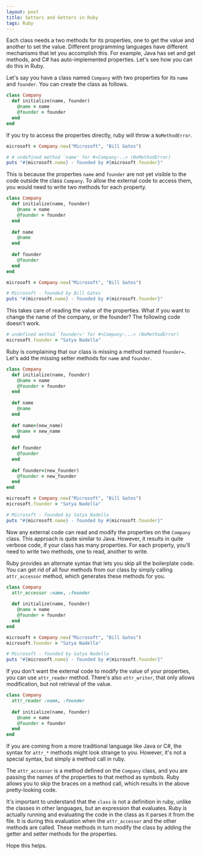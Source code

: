 ```yaml
---
layout: post
title: Setters and Getters in Ruby
tags: Ruby
---
```


Each class needs a two methods for its properties, one to get the value and another to set the value. Different programming languages have different mechanisms that let you accomplish this. For example, Java has set and get methods, and C# has auto-implemented properties. Let's see how you can do this in Ruby. 

Let's say you have a class named `Company` with two properties for its `name` and `founder`. You can create the class as follows.

```ruby
class Company
  def initialize(name, founder)
    @name = name
    @founder = founder
  end
end
```

If you try to access the properties directly, ruby will throw a `NoMethodError`.

```ruby
microsoft = Company.new("Microsoft", "Bill Gates")

# # undefined method `name' for #<Company:..> (NoMethodError)
puts "#{microsoft.name} - founded by #{microsoft.founder}"
```

This is because the properties `name` and `founder` are not yet visible to the code outside the class `Company`. To allow the external code to access them, you would need to write two methods for each property. 

```ruby
class Company
  def initialize(name, founder)
    @name = name
    @founder = founder
  end
  
  def name
    @name
  end
  
  def founder
    @founder
  end
end

microsoft = Company.new("Microsoft", "Bill Gates")

# Microsoft - founded by Bill Gates
puts "#{microsoft.name} - founded by #{microsoft.founder}"
```

This takes care of reading the value of the properties. What if you want to change the name of the company, or the founder? The following code doesn't work. 

```ruby
# undefined method `founder=' for #<Company:...> (NoMethodError)
microsoft.founder = "Satya Nadella"
```

Ruby is complaining that our class is missing a method named `founder=`. Let's add the missing setter methods for `name` and  `founder`. 

```ruby
class Company
  def initialize(name, founder)
    @name = name
    @founder = founder
  end
  
  def name
    @name
  end
  
  def name=(new_name)
    @name = new_name
  end
  
  def founder
    @founder
  end
  
  def founder=(new_founder)
    @founder = new_founder
  end 
end

microsoft = Company.new("Microsoft", "Bill Gates")
microsoft.founder = "Satya Nadella"

# Microsoft - founded by Satya Nadella
puts "#{microsoft.name} - founded by #{microsoft.founder}"
```

Now any external code can read and modify the properties on the `Company` class. This approach is quite similar to Java. However, it results in quite verbose code, if your class has many properties. For each property, you'll need to write two methods, one to read, another to write. 

Ruby provides an alternate syntax that lets you skip all the boilerplate code. You can get rid of all four methods from our class by simply calling `attr_accessor` method, which generates these methods for you. 

```ruby
class Company
  attr_accessor :name, :founder
  
  def initialize(name, founder)
    @name = name
    @founder = founder
  end
end

microsoft = Company.new("Microsoft", "Bill Gates")
microsoft.founder = "Satya Nadella"

# Microsoft - founded by Satya Nadella
puts "#{microsoft.name} - founded by #{microsoft.founder}"
```

If you don't want the external code to modify the value of your properties, you can use `attr_reader` method. There's also `attr_writer`, that only allows modification, but not retrieval of the value. 

``` ruby
class Company
  attr_reader :name, :founder
  
  def initialize(name, founder)
    @name = name
    @founder = founder
  end
end
```

If you are coming from a more traditional language like Java or C#, the syntax for `attr_*` methods might look strange to you. However, it's not a special syntax, but simply a method call in ruby. 

The `attr_accessor` is a method defined on the `Company` class, and you are passing the names of the properties to that method as symbols. Ruby allows you to skip the braces on a method call, which results in the above pretty-looking code. 

It's important to understand that the `class` is not a definition in ruby, unlike the classes in other languages, but an expression that evaluates. Ruby is actually running and evaluating the code in the class as it parses it from the file. It is during this evaluation when the `attr_accessor` and the other methods are called. These methods in turn modify the class by adding the getter and setter methods for the properties. 

Hope this helps. 





